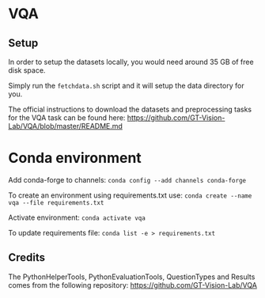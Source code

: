 # VQA

## Setup
In order to setup the datasets locally, you would need around 35 GB of free disk space.

Simply run the `fetchdata.sh` script and it will setup the data directory for you. 

The official instructions to download the datasets and preprocessing tasks for the VQA task can be found here: https://github.com/GT-Vision-Lab/VQA/blob/master/README.md

# Conda environment
Add conda-forge to channels: `conda config --add channels conda-forge`

To create an environment using requirements.txt use: `conda create --name vqa --file requirements.txt`

Activate environment: `conda activate vqa`

To update requirements file: `conda list -e > requirements.txt`
## Credits
The PythonHelperTools, PythonEvaluationTools, QuestionTypes and Results comes from the following repository: https://github.com/GT-Vision-Lab/VQA


